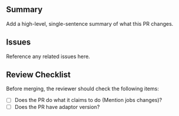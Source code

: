 ## Summary

Add a high-level, single-sentence summary of what this PR changes.

## Issues

Reference any related issues here.

## Review Checklist

Before merging, the reviewer should check the following items:

- [ ] Does the PR do what it claims to do (Mention jobs changes)? 
- [ ] Does the PR have adaptor version?
